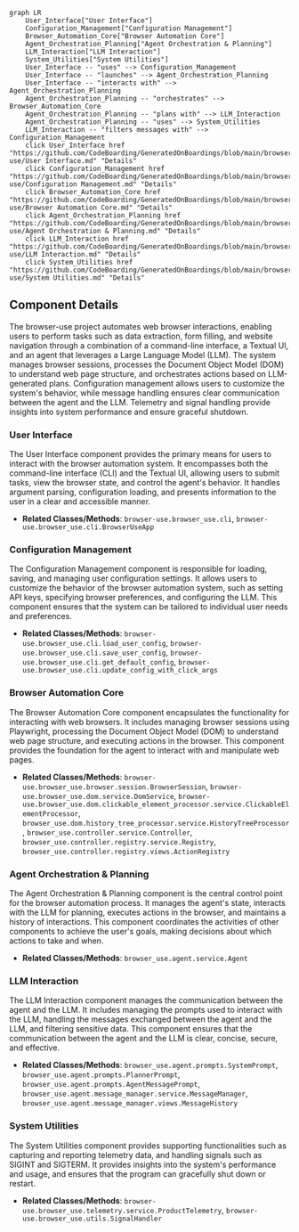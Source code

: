 ```mermaid
graph LR
    User_Interface["User Interface"]
    Configuration_Management["Configuration Management"]
    Browser_Automation_Core["Browser Automation Core"]
    Agent_Orchestration_Planning["Agent Orchestration & Planning"]
    LLM_Interaction["LLM Interaction"]
    System_Utilities["System Utilities"]
    User_Interface -- "uses" --> Configuration_Management
    User_Interface -- "launches" --> Agent_Orchestration_Planning
    User_Interface -- "interacts with" --> Agent_Orchestration_Planning
    Agent_Orchestration_Planning -- "orchestrates" --> Browser_Automation_Core
    Agent_Orchestration_Planning -- "plans with" --> LLM_Interaction
    Agent_Orchestration_Planning -- "uses" --> System_Utilities
    LLM_Interaction -- "filters messages with" --> Configuration_Management
    click User_Interface href "https://github.com/CodeBoarding/GeneratedOnBoardings/blob/main/browser-use/User Interface.md" "Details"
    click Configuration_Management href "https://github.com/CodeBoarding/GeneratedOnBoardings/blob/main/browser-use/Configuration Management.md" "Details"
    click Browser_Automation_Core href "https://github.com/CodeBoarding/GeneratedOnBoardings/blob/main/browser-use/Browser Automation Core.md" "Details"
    click Agent_Orchestration_Planning href "https://github.com/CodeBoarding/GeneratedOnBoardings/blob/main/browser-use/Agent Orchestration & Planning.md" "Details"
    click LLM_Interaction href "https://github.com/CodeBoarding/GeneratedOnBoardings/blob/main/browser-use/LLM Interaction.md" "Details"
    click System_Utilities href "https://github.com/CodeBoarding/GeneratedOnBoardings/blob/main/browser-use/System Utilities.md" "Details"
```

## Component Details

The browser-use project automates web browser interactions, enabling users to perform tasks such as data extraction, form filling, and website navigation through a combination of a command-line interface, a Textual UI, and an agent that leverages a Large Language Model (LLM). The system manages browser sessions, processes the Document Object Model (DOM) to understand web page structure, and orchestrates actions based on LLM-generated plans. Configuration management allows users to customize the system's behavior, while message handling ensures clear communication between the agent and the LLM. Telemetry and signal handling provide insights into system performance and ensure graceful shutdown.

### User Interface
The User Interface component provides the primary means for users to interact with the browser automation system. It encompasses both the command-line interface (CLI) and the Textual UI, allowing users to submit tasks, view the browser state, and control the agent's behavior. It handles argument parsing, configuration loading, and presents information to the user in a clear and accessible manner.
- **Related Classes/Methods**: `browser-use.browser_use.cli`, `browser-use.browser_use.cli.BrowserUseApp`

### Configuration Management
The Configuration Management component is responsible for loading, saving, and managing user configuration settings. It allows users to customize the behavior of the browser automation system, such as setting API keys, specifying browser preferences, and configuring the LLM. This component ensures that the system can be tailored to individual user needs and preferences.
- **Related Classes/Methods**: `browser-use.browser_use.cli.load_user_config`, `browser-use.browser_use.cli.save_user_config`, `browser-use.browser_use.cli.get_default_config`, `browser-use.browser_use.cli.update_config_with_click_args`

### Browser Automation Core
The Browser Automation Core component encapsulates the functionality for interacting with web browsers. It includes managing browser sessions using Playwright, processing the Document Object Model (DOM) to understand web page structure, and executing actions in the browser. This component provides the foundation for the agent to interact with and manipulate web pages.
- **Related Classes/Methods**: `browser-use.browser_use.browser.session.BrowserSession`, `browser-use.browser_use.dom.service.DomService`, `browser-use.browser_use.dom.clickable_element_processor.service.ClickableElementProcessor`, `browser_use.dom.history_tree_processor.service.HistoryTreeProcessor`, `browser_use.controller.service.Controller`, `browser_use.controller.registry.service.Registry`, `browser_use.controller.registry.views.ActionRegistry`

### Agent Orchestration & Planning
The Agent Orchestration & Planning component is the central control point for the browser automation process. It manages the agent's state, interacts with the LLM for planning, executes actions in the browser, and maintains a history of interactions. This component coordinates the activities of other components to achieve the user's goals, making decisions about which actions to take and when.
- **Related Classes/Methods**: `browser_use.agent.service.Agent`

### LLM Interaction
The LLM Interaction component manages the communication between the agent and the LLM. It includes managing the prompts used to interact with the LLM, handling the messages exchanged between the agent and the LLM, and filtering sensitive data. This component ensures that the communication between the agent and the LLM is clear, concise, secure, and effective.
- **Related Classes/Methods**: `browser_use.agent.prompts.SystemPrompt`, `browser_use.agent.prompts.PlannerPrompt`, `browser_use.agent.prompts.AgentMessagePrompt`, `browser_use.agent.message_manager.service.MessageManager`, `browser_use.agent.message_manager.views.MessageHistory`

### System Utilities
The System Utilities component provides supporting functionalities such as capturing and reporting telemetry data, and handling signals such as SIGINT and SIGTERM. It provides insights into the system's performance and usage, and ensures that the program can gracefully shut down or restart.
- **Related Classes/Methods**: `browser-use.browser_use.telemetry.service.ProductTelemetry`, `browser-use.browser_use.utils.SignalHandler`
